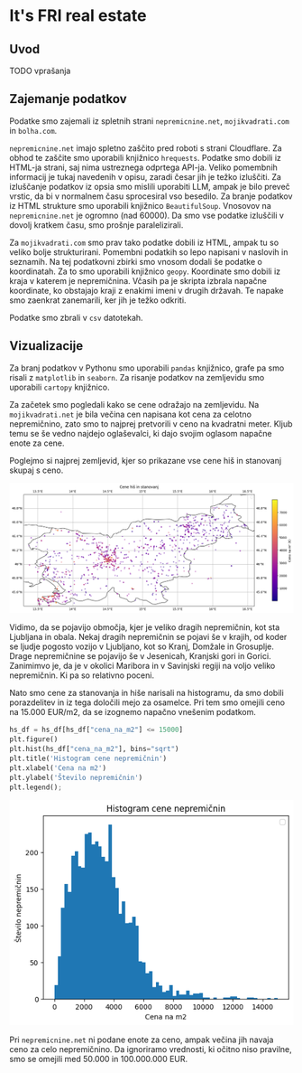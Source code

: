 # It's FRI real estate

## Uvod

TODO vprašanja

## Zajemanje podatkov

Podatke smo zajemali iz spletnih strani `nepremicnine.net`, `mojikvadrati.com` in `bolha.com`.

`nepremicnine.net` imajo spletno zaščito pred roboti s strani Cloudflare. Za obhod te zaščite smo uporabili knjižnico `hrequests`. Podatke smo dobili iz HTML-ja strani, saj nima ustreznega odprtega API-ja. Veliko pomembnih informacij je tukaj navedenih v opisu, zaradi česar jih je težko izluščiti. Za izluščanje podatkov iz opsia smo mislili uporabiti LLM, ampak je bilo preveč vrstic, da bi v normalnem času sprocesiral vso besedilo. Za branje podatkov iz HTML strukture smo uporabili knjižnico `BeautifulSoup`. Vnosovov na `nepremicnine.net` je ogromno (nad 60000). Da smo vse podatke izluščili v dovolj kratkem času, smo prošnje paralelizirali.

Za `mojikvadrati.com` smo prav tako podatke dobili iz HTML, ampak tu so veliko bolje strukturirani. Pomembni podatkih so lepo napisani v naslovih in seznamih. Na tej podatkovni zbirki smo vnosom dodali še podatke o koordinatah. Za to smo uporabili knjižnico `geopy`. Koordinate smo dobili iz kraja v katerem je nepremičnina. Včasih pa je skripta izbrala napačne koordinate, ko obstajajo kraji z enakimi imeni v drugih državah. Te napake smo zaenkrat zanemarili, ker jih je težko odkriti.

Podatke smo zbrali v `csv` datotekah.

## Vizualizacije

Za branj podatkov v Pythonu smo uporabili `pandas` knjižnico, grafe pa smo risali z `matplotlib` in `seaborn`. Za risanje podatkov na zemljevidu smo uporabili `cartopy` knjižnico.

Za začetek smo pogledali kako se cene odražajo na zemljevidu. Na `mojikvadrati.net` je bila večina cen napisana kot cena za celotno nepremičnino, zato smo to najprej pretvorili v ceno na kvadratni meter. Kljub temu se še vedno najdejo oglaševalci, ki dajo svojim oglasom napačne enote za cene.

Poglejmo si najprej zemljevid, kjer so prikazane vse cene hiš in stanovanj skupaj s ceno.

![alt text](slike/mapa_cene.png)

Vidimo, da se pojavijo območja, kjer je veliko dragih nepremičnin, kot sta Ljubljana in obala. Nekaj dragih nepremičnin se pojavi še v krajih, od koder se ljudje pogosto vozijo v Ljubljano, kot so Kranj, Domžale in Grosuplje. Drage nepremičnine se pojavijo še v Jesenicah, Kranjski gori in Gorici. Zanimimvo je, da je v okolici Maribora in v Savinjski regiji na voljo veliko nepremičnin. Ki pa so relativno poceni.

Nato smo cene za stanovanja in hiše narisali na histogramu, da smo dobili porazdelitev in iz tega določili mejo za osamelce. Pri tem smo omejili ceno na 15.000 EUR/m2, da se izognemo napačno vnešenim podatkom.

```Python
hs_df = hs_df[hs_df["cena_na_m2"] <= 15000]
plt.figure()
plt.hist(hs_df["cena_na_m2"], bins="sqrt")
plt.title('Histogram cene nepremičnin')
plt.xlabel('Cena na m2')
plt.ylabel('Število nepremičnin')
plt.legend();   
```

![alt text](slike/histogram_cene.png)


Pri `nepremicnine.net` ni podane enote za ceno, ampak večina jih navaja ceno za celo nepremičnino. Da ignoriramo vrednosti, ki očitno niso pravilne, smo se omejili med 50.000 in 100.000.000 EUR.